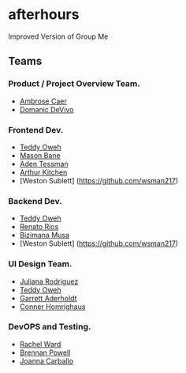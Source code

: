 # afterhours
Improved Version of Group Me


## Teams
### Product / Project Overview Team.
- [Ambrose Caer](https://github.com/StarsofanImmortal)
- [Domanic DeVivo](https://github.com/DDevivo98)

### Frontend Dev.
- [Teddy Oweh](https://github.com/teddyoweh)
- [Mason Bane](https://github.com/MBane04)
- [Aden Tessman](https://github.com/artessman)
- [Arthur Kitchen](Ar7hur-031)
- [Weston Sublett] (https://github.com/wsman217)

### Backend Dev.
- [Teddy Oweh](https://github.com/teddyoweh)
- [Renato Rios](https://github.com/RenatoRios1)
- [Bizimana Musa](https://github.com/Bizimanamusa)
- [Weston Sublett] (https://github.com/wsman217)


### UI Design Team.
- [Juliana Rodriguez](https://github.com/JuliRod01)
- [Teddy Oweh](https://github.com/teddyoweh)
- [Garrett Aderholdt](https://github.com/DaGooseYT)
- [Conner Homrighaus](https://github.com/Chomrighaus)

### DevOPS and Testing.
- [Rachel Ward](https://github.com/Rachelannw)
- [Brennan Powell](https://github.com/Foesizzile)
- [Joanna Carballo](https://github.com/J-Carballo)


